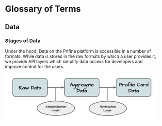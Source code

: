 # Glossary of Terms

## Data

### Stages of Data
Under the hood, Data on the Prifina platform is accessible in a number of formats.
While data is stored in the raw formats by which a user provides it, we provide API layers
which simplify data access for developers and improve control for the users.

![Stages of data](./datastages.jpg)